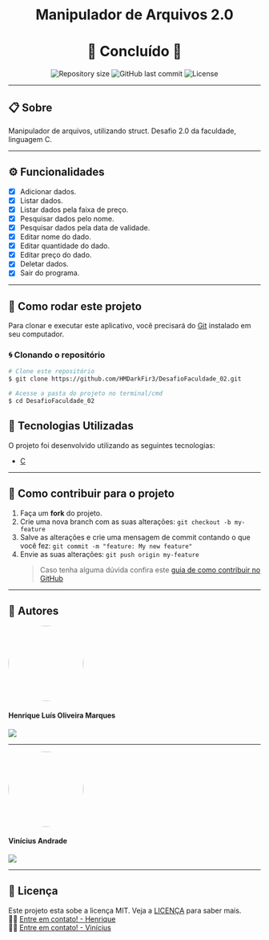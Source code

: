 <h1 align="center">Manipulador de Arquivos 2.0</h1>

<h1 align="center">
  🚀 Concluído 🚀
</h1>

<p align="center" >
  <img alt="Repository size" src="https://img.shields.io/github/repo-size/hmdarkfir3/desafio-faculdade-02?style=for-the-badge">
  
  <img alt="GitHub last commit" src="https://img.shields.io/github/last-commit/hmdarkfir3/desafio-faculdade-02?style=for-the-badge">
  
  <img alt="License" src="https://img.shields.io/badge/license-MIT-blue.svg?style=for-the-badge" />
</p>

---

## 📋 Sobre

Manipulador de arquivos, utilizando struct. Desafio 2.0 da faculdade, linguagem C.

---

## ⚙️ Funcionalidades

- [x] Adicionar dados.
- [x] Listar dados.
- [x] Listar dados pela faixa de preço.
- [x] Pesquisar dados pelo nome.
- [x] Pesquisar dados pela data de validade.
- [x] Editar nome do dado.
- [x] Editar quantidade do dado.
- [x] Editar preço do dado.
- [x] Deletar dados.
- [x] Sair do programa.

---

## 📂 Como rodar este projeto

Para clonar e executar este aplicativo, você precisará do [Git](https://git-scm.com) instalado em seu computador.

### 🌀 Clonando o repositório

```bash
# Clone este repositório
$ git clone https://github.com/HMDarkFir3/DesafioFaculdade_02.git

# Acesse a pasta do projeto no terminal/cmd
$ cd DesafioFaculdade_02
```

## 🚀 Tecnologias Utilizadas

O projeto foi desenvolvido utilizando as seguintes tecnologias:

- [C](https://docs.microsoft.com/pt-br/cpp/?view=msvc-160)

---

## 💪 Como contribuir para o projeto

1. Faça um **fork** do projeto.
2. Crie uma nova branch com as suas alterações: `git checkout -b my-feature`
3. Salve as alterações e crie uma mensagem de commit contando o que você fez: `git commit -m "feature: My new feature"`
4. Envie as suas alterações: `git push origin my-feature`
   > Caso tenha alguma dúvida confira este [guia de como contribuir no GitHub](https://github.com/firstcontributions/first-contributions)

---

## 🧑 Autores

<img style="border-radius: 50%;" src="https://github.com/HMDarkFir3.png" width="150px;" alt=""/>
 <h4>Henrique Luís Oliveira Marques</h4>

<p align="left">
  <a href="https://www.linkedin.com/in/henrique-luís-oliveira-marques-3406361a7/" target="_blank"><img src="https://img.shields.io/badge/LinkedIn-0077B5?style=for-the-badge&logo=linkedin&logoColor=white"></a>
<p>
  
---
  
<img style="border-radius: 50%;" src="https://media-exp3.licdn.com/dms/image/C5603AQGctH94qrj_WA/profile-displayphoto-shrink_400_400/0/1599742973448?e=1628726400&v=beta&t=b8jLA-Vo3XUuRSs1_3tENWHDt4_g6h3NkycIB5Ltj0I" width="150px;" alt=""/>
<h4>Vinícius Andrade</h4> 

<p align="left">
  <a href="https://www.linkedin.com/in/vinícius-andrade-a671491b3/" target="_blank"><img src="https://img.shields.io/badge/LinkedIn-0077B5?style=for-the-badge&logo=linkedin&logoColor=white"></a>
<p>

---

## 📝 Licença

Este projeto esta sobe a licença MIT. Veja a [LICENÇA](./LICENSE) para saber mais.
<br>
👋🏽 [Entre em contato! - Henrique](https://www.linkedin.com/in/henrique-luís-oliveira-marques-3406361a7/)
<br>
👋🏽 [Entre em contato! - Vinícius](https://www.linkedin.com/in/vinícius-andrade-a671491b3/)
